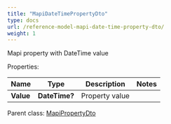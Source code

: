 ```yaml
---
title: "MapiDateTimePropertyDto"
type: docs
url: /reference-model-mapi-date-time-property-dto/
weight: 1
---
```

Mapi property with DateTime value             

Properties:

Name | Type | Description | Notes
---- | ---- | ----------- | -----
**Value** | **DateTime?** | Property value              | 

Parent class: [MapiPropertyDto](/email/reference-model-mapi-property-dto/)

